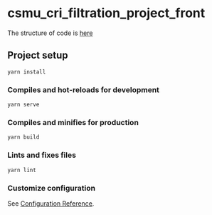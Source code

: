 # csmu_cri_filtration_project_front
The structure of code is <a href="https://github.com/CRI-Project/front-end-design/blob/main/src/README.md">here</a> 
## Project setup
```
yarn install
```

### Compiles and hot-reloads for development
```
yarn serve
```

### Compiles and minifies for production
```
yarn build
```

### Lints and fixes files
```
yarn lint
```

### Customize configuration
See [Configuration Reference](https://cli.vuejs.org/config/).
